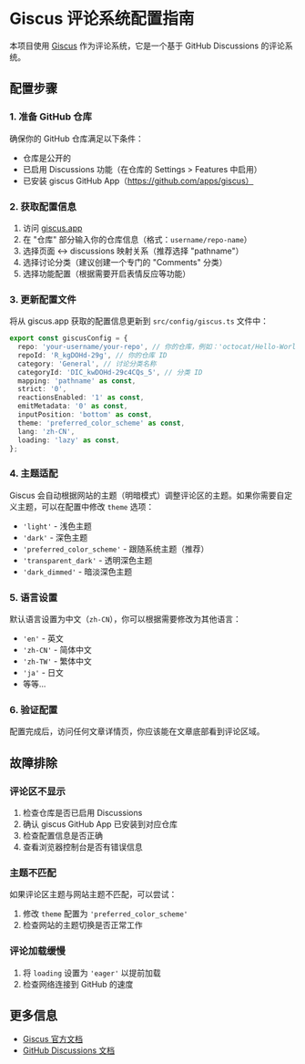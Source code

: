 # Giscus 评论系统配置指南

本项目使用 [Giscus](https://giscus.app/) 作为评论系统，它是一个基于 GitHub Discussions 的评论系统。

## 配置步骤

### 1. 准备 GitHub 仓库

确保你的 GitHub 仓库满足以下条件：
- 仓库是公开的
- 已启用 Discussions 功能（在仓库的 Settings > Features 中启用）
- 已安装 giscus GitHub App（https://github.com/apps/giscus）

### 2. 获取配置信息

1. 访问 [giscus.app](https://giscus.app/)
2. 在 "仓库" 部分输入你的仓库信息（格式：`username/repo-name`）
3. 选择页面 ↔️ discussions 映射关系（推荐选择 "pathname"）
4. 选择讨论分类（建议创建一个专门的 "Comments" 分类）
5. 选择功能配置（根据需要开启表情反应等功能）

### 3. 更新配置文件

将从 giscus.app 获取的配置信息更新到 `src/config/giscus.ts` 文件中：

```typescript
export const giscusConfig = {
  repo: 'your-username/your-repo', // 你的仓库，例如：'octocat/Hello-World'
  repoId: 'R_kgDOHd-29g', // 你的仓库 ID
  category: 'General', // 讨论分类名称
  categoryId: 'DIC_kwDOHd-29c4CQs_5', // 分类 ID
  mapping: 'pathname' as const,
  strict: '0',
  reactionsEnabled: '1' as const,
  emitMetadata: '0' as const,
  inputPosition: 'bottom' as const,
  theme: 'preferred_color_scheme' as const,
  lang: 'zh-CN',
  loading: 'lazy' as const,
};
```

### 4. 主题适配

Giscus 会自动根据网站的主题（明暗模式）调整评论区的主题。如果你需要自定义主题，可以在配置中修改 `theme` 选项：

- `'light'` - 浅色主题
- `'dark'` - 深色主题  
- `'preferred_color_scheme'` - 跟随系统主题（推荐）
- `'transparent_dark'` - 透明深色主题
- `'dark_dimmed'` - 暗淡深色主题

### 5. 语言设置

默认语言设置为中文（`zh-CN`），你可以根据需要修改为其他语言：

- `'en'` - 英文
- `'zh-CN'` - 简体中文
- `'zh-TW'` - 繁体中文
- `'ja'` - 日文
- 等等...

### 6. 验证配置

配置完成后，访问任何文章详情页，你应该能在文章底部看到评论区域。

## 故障排除

### 评论区不显示

1. 检查仓库是否已启用 Discussions
2. 确认 giscus GitHub App 已安装到对应仓库
3. 检查配置信息是否正确
4. 查看浏览器控制台是否有错误信息

### 主题不匹配

如果评论区主题与网站主题不匹配，可以尝试：
1. 修改 `theme` 配置为 `'preferred_color_scheme'`
2. 检查网站的主题切换是否正常工作

### 评论加载缓慢

1. 将 `loading` 设置为 `'eager'` 以提前加载
2. 检查网络连接到 GitHub 的速度

## 更多信息

- [Giscus 官方文档](https://github.com/giscus/giscus)
- [GitHub Discussions 文档](https://docs.github.com/en/discussions)